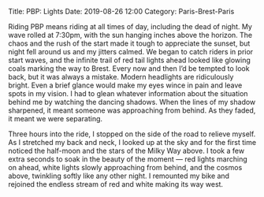 Title: PBP: Lights
Date: 2019-08-26 12:00
Category: Paris-Brest-Paris

Riding PBP means riding at all times of day, including the dead of night. My wave rolled at 7:30pm, with the sun hanging inches above the horizon. The chaos and the rush of the start made it tough to appreciate the sunset, but night fell around us and my jitters calmed. We began to catch riders in prior start waves, and the infinite trail of red tail lights ahead looked like glowing coals marking the way to Brest. Every now and then I’d be tempted to look back, but it was always a mistake. Modern headlights are ridiculously bright. Even a brief glance would make my eyes wince in pain and leave spots in my vision. I had to glean whatever information about the situation behind me by watching the dancing shadows. When the lines of my shadow sharpened, it meant someone was approaching from behind. As they faded, it meant we were separating.

Three hours into the ride, I stopped on the side of the road to relieve myself. As I stretched my back and neck, I looked up at the sky and for the first time noticed the half-moon and the stars of the Milky Way above. I took a few extra seconds to soak in the beauty of the moment — red lights marching on ahead, white lights slowly approaching from behind, and the cosmos above, twinkling softly like any other night. I remounted my bike and rejoined the endless stream of red and white making its way west.

